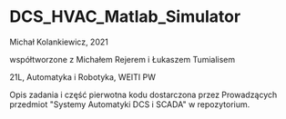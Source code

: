 # DCS_HVAC_Matlab_Simulator
Michał Kolankiewicz, 2021

współtworzone z Michałem Rejerem i Łukaszem Tumialisem

21L, Automatyka i Robotyka, WEITI PW

Opis zadania i część pierwotna kodu dostarczona przez Prowadzących przedmiot "Systemy Automatyki DCS i SCADA" w repozytorium.
